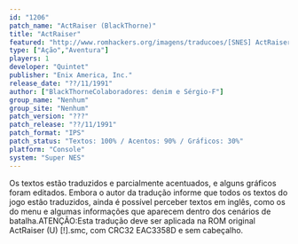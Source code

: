 ```yaml
---
id: "1206"
patch_name: "ActRaiser (BlackThorne)"
title: "ActRaiser"
featured: "http://www.romhackers.org/imagens/traducoes/[SNES] ActRaiser - BlackThorne - 1.png"
type: ["Ação","Aventura"]
players: 1
developer: "Quintet"
publisher: "Enix America, Inc."
release_date: "??/11/1991"
author: ["BlackThorneColaboradores: denim e Sérgio-F"]
group_name: "Nenhum"
group_site: "Nenhum"
patch_version: "???"
patch_release: "??/11/1991"
patch_format: "IPS"
patch_status: "Textos: 100% / Acentos: 90% / Gráficos: 30%"
platform: "Console"
system: "Super NES"
---
```


Os textos estão traduzidos e parcialmente acentuados, e alguns gráficos foram editados. Embora o autor da tradução informe que todos os textos do jogo estão traduzidos, ainda é possível perceber textos em inglês, como os do menu e algumas informações que aparecem dentro dos cenários de batalha.ATENÇÃO:Esta tradução deve ser aplicada na ROM original ActRaiser (U) [!].smc, com CRC32 EAC3358D e sem cabeçalho.
